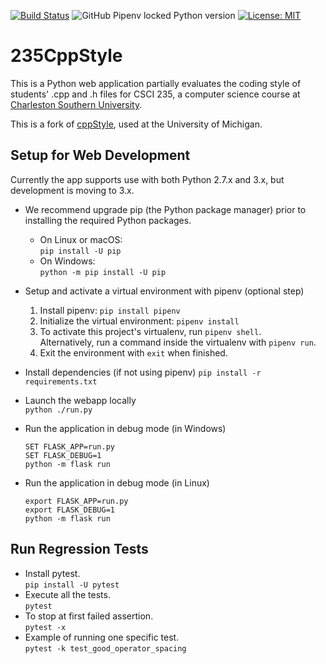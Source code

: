 [![Build Status](https://travis-ci.org/DoctorHayes/235CppStyle.svg?branch=master)](https://travis-ci.org/DoctorHayes/235CppStyle)
![GitHub Pipenv locked Python version](https://img.shields.io/github/pipenv/locked/python-version/DoctorHayes/235CppStyle)
[![License: MIT](https://img.shields.io/badge/license-MIT-blue.svg)](https://raw.githubusercontent.com/DoctorHayes/235CppStyle/master/LICENSE)

235CppStyle
================

This is a Python web application partially evaluates the coding style of students' .cpp and .h files for CSCI 235, a computer science course at [Charleston Southern University](http://www.csuniv.edu/).

This is a fork of [cppStyle](https://github.com/Bwolfing/cppstyle), used at the University of Michigan.

## Setup for Web Development

Currently the app supports use with both Python 2.7.x and 3.x, but development is moving to 3.x.

* We recommend upgrade pip (the Python package manager) prior to installing the required Python packages.
  -  On Linux or macOS:  
     `pip install -U pip`
  - On Windows:  
    `python -m pip install -U pip`

* Setup and activate a virtual environment with pipenv (optional step)  
  1.  Install pipenv: `pip install pipenv`
  2.  Initialize the virtual environment: `pipenv install`
  3.  To activate this project's virtualenv, run `pipenv shell`.  
      Alternatively, run a command inside the virtualenv with `pipenv run`.
  4.  Exit the environment with `exit` when finished.

* Install dependencies (if not using pipenv) 
  `pip install -r requirements.txt`

* Launch the webapp locally  
  `python ./run.py`

* Run the application in debug mode (in Windows)  
  ```batch
  SET FLASK_APP=run.py
  SET FLASK_DEBUG=1
  python -m flask run
  ```

* Run the application in debug mode (in Linux)  
  ```shell
  export FLASK_APP=run.py
  export FLASK_DEBUG=1
  python -m flask run
  ```

## Run Regression Tests

* Install pytest.  
  `pip install -U pytest`
* Execute all the tests.  
  `pytest`
* To stop at first failed assertion.  
  `pytest -x`
* Example of running one specific test.  
  `pytest -k test_good_operator_spacing`